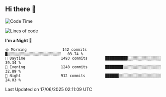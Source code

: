 ## Hi there 👋

<!--
**Wangmerlyn/Wangmerlyn** is a ✨ _special_ ✨ repository because its `README.md` (this file) appears on your GitHub profile.

Here are some ideas to get you started:

- 🔭 I’m currently working on ...
- 🌱 I’m currently learning ...
- 👯 I’m looking to collaborate on ...
- 🤔 I’m looking for help with ...
- 💬 Ask me about ...
- 📫 How to reach me: ...
- 😄 Pronouns: ...
- ⚡ Fun fact: ...
-->
<!--START_SECTION:waka-->
![Code Time](http://img.shields.io/badge/Code%20Time-351%20hrs%204%20mins-blue)

![Lines of code](https://img.shields.io/badge/From%20Hello%20World%20I%27ve%20Written-15.8%20million%20lines%20of%20code-blue)

**I'm a Night 🦉** 

```text
🌞 Morning                142 commits         █░░░░░░░░░░░░░░░░░░░░░░░░   03.74 % 
🌆 Daytime                1493 commits        ██████████░░░░░░░░░░░░░░░   39.34 % 
🌃 Evening                1248 commits        ████████░░░░░░░░░░░░░░░░░   32.89 % 
🌙 Night                  912 commits         ██████░░░░░░░░░░░░░░░░░░░   24.03 % 
```



 Last Updated on 17/06/2025 02:11:09 UTC
<!--END_SECTION:waka-->
